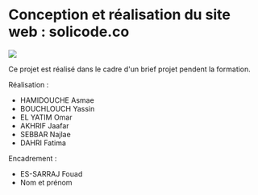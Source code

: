 # Conception et réalisation du site web : solicode.co

<img src="https://raw.githubusercontent.com/hamidoucheasmae/solicode.co/master/SOLICODEMockup-1.png" alt=" ">

Ce projet est réalisé dans le cadre d'un brief projet pendent la formation.

Réalisation :
- HAMIDOUCHE Asmae
- BOUCHLOUCH Yassin
- EL YATIM Omar
- AKHRIF Jaafar
- SEBBAR Najlae
- DAHRI Fatima

Encadrement :
- ES-SARRAJ Fouad
- Nom et prénom

